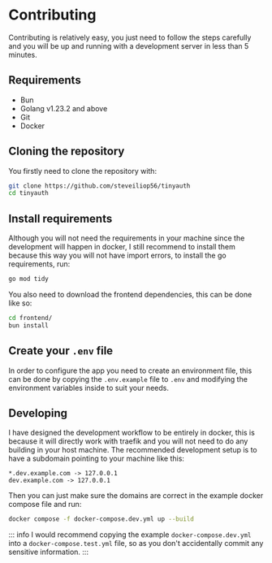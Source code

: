 # Contributing

Contributing is relatively easy, you just need to follow the steps carefully and you will be up and running with a development server in less than 5 minutes.

## Requirements

- Bun
- Golang v1.23.2 and above
- Git
- Docker

## Cloning the repository

You firstly need to clone the repository with:

```sh
git clone https://github.com/steveiliop56/tinyauth
cd tinyauth
```

## Install requirements

Although you will not need the requirements in your machine since the development will happen in docker, I still recommend to install them because this way you will not have import errors, to install the go requirements, run:

```sh
go mod tidy
```

You also need to download the frontend dependencies, this can be done like so:

```sh
cd frontend/
bun install
```

## Create your `.env` file

In order to configure the app you need to create an environment file, this can be done by copying the `.env.example` file to `.env` and modifying the environment variables inside to suit your needs.

## Developing

I have designed the development workflow to be entirely in docker, this is because it will directly work with traefik and you will not need to do any building in your host machine. The recommended development setup is to have a subdomain pointing to your machine like this:

```
*.dev.example.com -> 127.0.0.1
dev.example.com -> 127.0.0.1
```

Then you can just make sure the domains are correct in the example docker compose file and run:

```sh
docker compose -f docker-compose.dev.yml up --build
```

::: info
I would recommend copying the example `docker-compose.dev.yml` into a `docker-compose.test.yml` file, so as you don't accidentally commit any sensitive information.
:::
